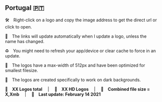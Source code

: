 ## Portugal 🇵🇹
🛠 Right-click on a logo and copy the image address to get the direct url or click to open.

🔗 The links will update automatically when I update a logo, unless the name has changed.

♻️ You might need to refresh your app/device or clear cache to force in an update.

📐 The logos have a max-width of 512px and have been optimized for smallest filesize.

🖤 The logos are created specifically to work on dark backgrounds.

🎨 __XX Logos total__  |  💎 __XX HD Logos__  |  💾 __Combined file size = X,Xmb__  |  📅 __Last update: February 14 2021__



[space]:https://github.com/Tapiosinn/tv-logos/blob/master/misc/%CE%A9/space-1500.png
